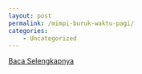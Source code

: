 ```yaml
---
layout: post
permalink: /mimpi-buruk-waktu-pagi/
categories:
    - Uncategorized
---
```


[Baca Selengkapnya](/02)